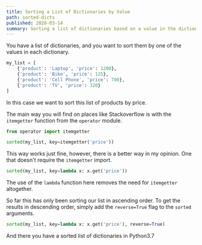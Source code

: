 ```yaml
---
title: Sorting a List of Dictionaries by Value
path: sorted-dicts
published: 2020-03-14
summary: Sorting a list of dictionaries based on a value in the dictionary is always something I forget. I'll probably not forget it after this post though!
---
```



You have a list of dictionaries, and you want to sort them by one of the values in each dictionary.


```python
my_list = [
    {'product': 'Laptop', 'price': 1200},
    {'product': 'Bike', 'price': 125},
    {'product': 'Cell Phone', 'price': 700},
    {'product': 'TV', 'price': 320}
]
```

In this case we want to sort this list of products by price.


The main way you will find on places like Stackoverflow is with the `itemgetter` function from the `operator` module.


```python
from operator import itemgetter

sorted(my_list, key=itemgetter('price'))
```

This way works just fine, however, there is a better way in my opinion. One that doesn't require the `itemgetter` import.


```python
sorted(my_list, key=lambda x: x.get('price'))
```

The use of the `lambda` function here removes the need for `itemgetter` altogether.


So far this has only been sorting our list in ascending order. To get the results in descending order, simply add the `reverse=True` flag to the `sorted` arguments.


```python
sorted(my_list, key=lambda x: x.get('price'), reverse=True)
```

And there you have a sorted list of dictionaries in Python3.7